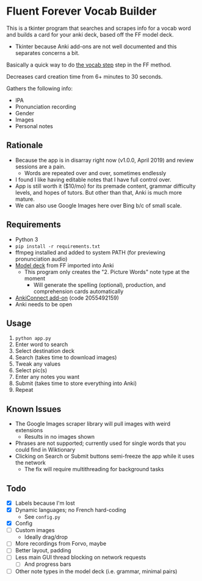 # Fluent Forever Vocab Builder

This is a tkinter program that searches and scrapes info for a vocab word and builds a card for your anki deck, based off the FF model deck.
- Tkinter because Anki add-ons are not well documented and this separates concerns a bit.

Basically a quick way to do [the vocab step](https://blog.fluent-forever.com/simple-word-flashcards/) step in the FF method.

Decreases card creation time from 6+ minutes to 30 seconds.

Gathers the following info:
- IPA
- Pronunciation recording
- Gender
- Images
- Personal notes

## Rationale

- Because the app is in disarray right now (v1.0.0, April 2019) and review sessions are a pain.
    - Words are repeated over and over, sometimes endlessly
- I found I like having editable notes that I have full control over.
- App is still worth it ($10/mo) for its premade content, grammar difficulty levels, and hopes of tutors. But other than that, Anki is much more mature. 
- We can also use Google Images here over Bing b/c of small scale.

## Requirements

- Python 3
- `pip install -r requirements.txt`
- ffmpeg installed and added to system PATH (for previewing pronunciation audio)
- [Model deck](http://www.fluent-forever.com/wp-content/uploads/2014/05/Model-Deck-May-2014.apkg) from FF imported into Anki
  - This program only creates the "2. Picture Words" note type at the moment
    - Will generate the spelling (optional), production, and comprehension cards automatically
- [AnkiConnect add-on](https://foosoft.net/projects/anki-connect/) (code 2055492159)
- Anki needs to be open


## Usage

1. `python app.py`
2. Enter word to search
3. Select destination deck
4. Search (takes time to download images)
5. Tweak any values
6. Select pic(s)
7. Enter any notes you want
8. Submit (takes time to store everything into Anki)
9. Repeat

## Known Issues

- The Google Images scraper library will pull images with weird extensions
  - Results in no images shown
- Phrases are not supported; currently used for single words that you could find in Wiktionary
- Clicking on Search or Submit buttons semi-freeze the app while it uses the network
  - The fix will require multithreading for background tasks

## Todo

- [x] Labels because I'm lost
- [x] Dynamic languages; no French hard-coding
  - See `config.py`
- [x] Config
- [ ] Custom images
  - Ideally drag/drop
- [ ] More recordings from Forvo, maybe
- [ ] Better layout, padding
- [ ] Less main GUI thread blocking on network requests
  - [ ] And progress bars
- [ ] Other note types in the model deck (i.e. grammar, minimal pairs)
